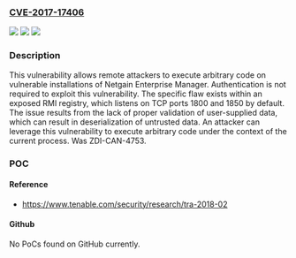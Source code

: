 ### [CVE-2017-17406](https://cve.mitre.org/cgi-bin/cvename.cgi?name=CVE-2017-17406)
![](https://img.shields.io/static/v1?label=Product&message=NetGain%20Systems%20Enterprise%20Manager&color=blue)
![](https://img.shields.io/static/v1?label=Version&message=v7.2.586%20build%20877%20&color=brightgreen)
![](https://img.shields.io/static/v1?label=Vulnerability&message=CWE-502-Deserialization%20of%20Untrusted%20Data&color=brightgreen)

### Description

This vulnerability allows remote attackers to execute arbitrary code on vulnerable installations of Netgain Enterprise Manager. Authentication is not required to exploit this vulnerability. The specific flaw exists within an exposed RMI registry, which listens on TCP ports 1800 and 1850 by default. The issue results from the lack of proper validation of user-supplied data, which can result in deserialization of untrusted data. An attacker can leverage this vulnerability to execute arbitrary code under the context of the current process. Was ZDI-CAN-4753.

### POC

#### Reference
- https://www.tenable.com/security/research/tra-2018-02

#### Github
No PoCs found on GitHub currently.

